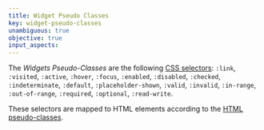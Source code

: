 ```yaml
---
title: Widget Pseudo Classes
key: widget-pseudo-classes
unambiguous: true
objective: true
input_aspects:
---
```


The _Widgets Pseudo-Classes_ are the following [CSS selectors][]: `:link`, `:visited`, `:active`, `:hover`, `:focus`, `:enabled`, `:disabled`, `:checked`, `:indeterminate`, `:default`, `:placeholder-shown`, `:valid`, `:invalid`, `:in-range`, `:out-of-range`, `:required`, `:optional`, `:read-write`.

These selectors are mapped to HTML elements according to the [HTML pseudo-classes][].

[css selectors]: https://drafts.csswg.org/selectors/ "CSS Selectors, Level 4, Editor's Draft"
[html pseudo-classes]: https://html.spec.whatwg.org/multipage/semantics-other.html#pseudo-classes 'HTML mapping of CSS selectors'
